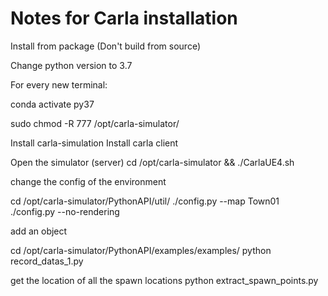 # Notes for Carla installation

Install from package (Don't build from source)

Change python version to 3.7

For every new terminal: 

conda activate py37

sudo chmod -R 777 /opt/carla-simulator/

Install carla-simulation
Install carla client


Open the simulator (server)
cd /opt/carla-simulator && ./CarlaUE4.sh 

change the config of the environment

cd /opt/carla-simulator/PythonAPI/util/
./config.py --map Town01
./config.py --no-rendering


add an object

cd /opt/carla-simulator/PythonAPI/examples/examples/
python record_datas_1.py

get the location of all the spawn locations
python extract_spawn_points.py 

